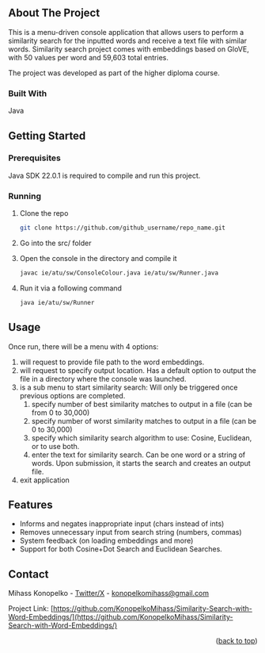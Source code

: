<!-- The README-Template was borrowed from this repo: https://github.com/othneildrew/Best-README-Template -->

<!-- Improved compatibility of back to top link: See: https://github.com/othneildrew/Best-README-Template/pull/73 -->
<a id="readme-top"></a>
<!--
*** Thanks for checking out the Best-README-Template. If you have a suggestion
*** that would make this better, please fork the repo and create a pull request
*** or simply open an issue with the tag "enhancement".
*** Don't forget to give the project a star!
*** Thanks again! Now go create something AMAZING! :D
-->


<!-- ABOUT THE PROJECT -->
## About The Project
This is a menu-driven console application that allows users to perform a similarity search for the
inputted words and receive a text file with similar words.  Similarity search project comes with embeddings based on GloVE, with 50 values per word and 59,603 total entries.

The project was developed as part of the higher diploma course.


### Built With
Java



<!-- GETTING STARTED -->
## Getting Started

### Prerequisites
Java SDK 22.0.1 is required to compile and run this project.


### Running

1. Clone the repo    
	```sh
   git clone https://github.com/github_username/repo_name.git
   ```
2. Go into the src/ folder
3. Open the console in the directory and compile it
   ```sh
   javac ie/atu/sw/ConsoleColour.java ie/atu/sw/Runner.java
   ```

4. Run it via a following command
   ```sh
   java ie/atu/sw/Runner
   ```


<!-- USAGE EXAMPLES -->
## Usage

Once run, there will be a menu with 4 options:
1. will request to provide file path to the word embeddings.
2. will request to specify output location. Has a default option to output the file in a directory where the console was launched.
3. is a sub menu to start similarity search:
	Will only be triggered once previous options are completed.
	1. specify number of best similarity matches to output in a file (can be from 0 to 30,000)
	2. specify number of worst similarity matches to output in a file (can be 0 to 30,000)
	3. specify which similarity search algorithm to use: Cosine, Euclidean, or to use both.
	4. enter the text for similarity search. Can be one word or a string of words. Upon submission, it starts the search and creates an output file.
4. exit application


<!-- Features -->
## Features

- Informs and negates inappropriate input (chars instead of ints)
- Removes unnecessary input from search string (numbers, commas)
- System feedback (on loading embeddings and more)
- Support for both Cosine+Dot Search and Euclidean Searches.

<!-- CONTACT -->
## Contact

Mihass Konopelko - [Twitter/X](https://x.com/MihassM60911) - konopelkomihass@gmail.com

Project Link: [https://github.com/KonopelkoMihass/Similarity-Search-with-Word-Embeddings/](https://github.com/KonopelkoMihass/Similarity-Search-with-Word-Embeddings/)

<p align="right">(<a href="#readme-top">back to top</a>)</p>

